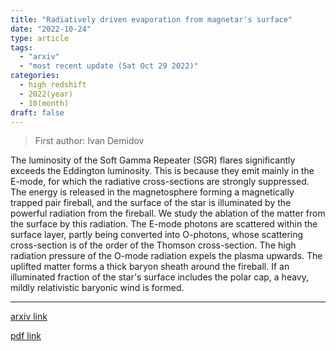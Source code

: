 ```yaml
---
title: "Radiatively driven evaporation from magnetar's surface"
date: "2022-10-24"
type: article
tags:
  - "arxiv"
  - "most recent update (Sat Oct 29 2022)"
categories:
  - high redshift
  - 2022(year)
  - 10(month)
draft: false
---
```


> First author: Ivan Demidov

 The luminosity of the Soft Gamma Repeater (SGR) flares significantly exceeds
the Eddington luminosity. This is because they emit mainly in the E-mode, for
which the radiative cross-sections are strongly suppressed. The energy is
released in the magnetosphere forming a magnetically trapped pair fireball, and
the surface of the star is illuminated by the powerful radiation from the
fireball. We study the ablation of the matter from the surface by this
radiation. The E-mode photons are scattered within the surface layer, partly
being converted into O-photons, whose scattering cross-section is of the order
of the Thomson cross-section. The high radiation pressure of the O-mode
radiation expels the plasma upwards. The uplifted matter forms a thick baryon
sheath around the fireball. If an illuminated fraction of the star's surface
includes the polar cap, a heavy, mildly relativistic baryonic wind is formed.

---
[arxiv link](http://arxiv.org/abs/2210.13592v1)

[pdf link](http://arxiv.org/pdf/2210.13592v1)